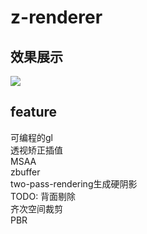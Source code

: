 # z-renderer
## 效果展示
![](./png/output.png)
## feature
可编程的gl</br>
透视矫正插值</br>
MSAA</br>
zbuffer</br>
two-pass-rendering生成硬阴影</br>
TODO:
背面剔除</br>
齐次空间裁剪</br>
PBR</br>
